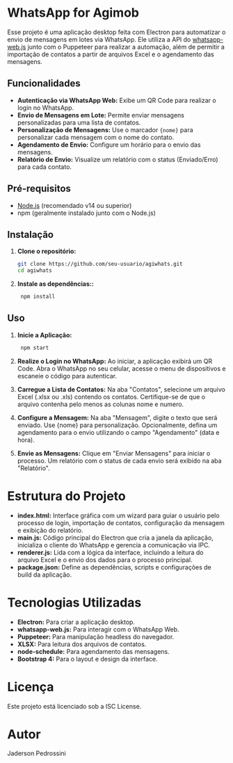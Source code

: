 # WhatsApp for Agimob

Esse projeto é uma aplicação desktop feita com Electron para automatizar o envio de mensagens em lotes via WhatsApp. Ele utiliza a API do [whatsapp-web.js](https://github.com/pedroslopez/whatsapp-web.js) junto com o Puppeteer para realizar a automação, além de permitir a importação de contatos a partir de arquivos Excel e o agendamento das mensagens.

## Funcionalidades

- **Autenticação via WhatsApp Web:** Exibe um QR Code para realizar o login no WhatsApp.
- **Envio de Mensagens em Lote:** Permite enviar mensagens personalizadas para uma lista de contatos.
- **Personalização de Mensagens:** Use o marcador `{nome}` para personalizar cada mensagem com o nome do contato.
- **Agendamento de Envio:** Configure um horário para o envio das mensagens.
- **Relatório de Envio:** Visualize um relatório com o status (Enviado/Erro) para cada contato.

## Pré-requisitos

- [Node.js](https://nodejs.org/) (recomendado v14 ou superior)
- npm (geralmente instalado junto com o Node.js)

## Instalação

1. **Clone o repositório:**
   ```bash
   git clone https://github.com/seu-usuario/agiwhats.git
   cd agiwhats

2. **Instale as dependências::**
   ```bash
    npm install

## Uso

1. **Inicie a Aplicação:**
   ```bash
    npm start

2. **Realize o Login no WhatsApp:**
    Ao iniciar, a aplicação exibirá um QR Code. Abra o WhatsApp no seu celular, acesse o menu de dispositivos e escaneie o código para autenticar.

3. **Carregue a Lista de Contatos:**
    Na aba "Contatos", selecione um arquivo Excel (.xlsx ou .xls) contendo os contatos.
    Certifique-se de que o arquivo contenha pelo menos as colunas nome e numero.

4. **Configure a Mensagem:**
    Na aba "Mensagem", digite o texto que será enviado. Use {nome} para personalização.
    Opcionalmente, defina um agendamento para o envio utilizando o campo "Agendamento" (data e hora).

5. **Envie as Mensagens:**
    Clique em "Enviar Mensagens" para iniciar o processo.
    Um relatório com o status de cada envio será exibido na aba "Relatório".


# Estrutura do Projeto
- **index.html:** Interface gráfica com um wizard para guiar o usuário pelo processo de login, importação de contatos, configuração da mensagem e exibição do relatório.
- **main.js:** Código principal do Electron que cria a janela da aplicação, inicializa o cliente do WhatsApp e gerencia a comunicação via IPC.
- **renderer.js:** Lida com a lógica da interface, incluindo a leitura do arquivo Excel e o envio dos dados para o processo principal.
- **package.json:** Define as dependências, scripts e configurações de build da aplicação.

# Tecnologias Utilizadas
- **Electron:** Para criar a aplicação desktop.
- **whatsapp-web.js:** Para interagir com o WhatsApp Web.
- **Puppeteer:** Para manipulação headless do navegador.
- **XLSX:** Para leitura dos arquivos de contatos.
- **node-schedule:** Para agendamento das mensagens.
- **Bootstrap 4:** Para o layout e design da interface.

# Licença
Este projeto está licenciado sob a ISC License.

# Autor
Jaderson Pedrossini
